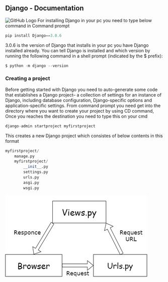 ## Django - Documentation
![GitHub Logo](https://dl1.cbsistatic.com/i/2019/10/25/3d1ad463-d007-4220-bba7-f22588292444/c1d0cff614ceb63ac7bbf23f9323d189/imgingest-7008501752514407747.png)
 For installing Django in your pc you need to type below command in Command prompt
 ```python 
 pip install Django==3.0.6
 ```
 3.0.6 is the version of Django that installs in your pc
 you have  Django installed already. You can tell Django is installed and which version by running the following command in a shell prompt (indicated by the $ prefix):
```python
$ python -m django --version
```
### Creating a project
  Before getting started with Django you need to auto-generate some code that establishes a Django project– a collection of settings for an instance of Django, including database configuration, Django-specific options and application-specific settings. 
 From command prompt you need get into the directory where you want to create your project by using CD command, Once you reaches the destination you need to type this on your cmd 
 ```python 
 django-admin startproject myfirstproject
 ```
 This creates a new Django project which consistes of below contents in this format
```python
myfirstproject/
    manage.py
    myfirstproject/
        __init__.py
        settings.py
        urls.py
        asgi.py
        wsgi.py
```
<img src="django flow.png" alt="flow structure"/>


